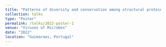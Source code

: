 ```yaml
---
title: "Patterns of diversity and conservation among structural proteins of crAss‑like phages"
collection: talks
type: "Poster"
permalink: /talks/2022-poster-1
venue: "Viruses of Microbes"
date: "2022"
location: "Guimaraes, Portugal"
---
```


